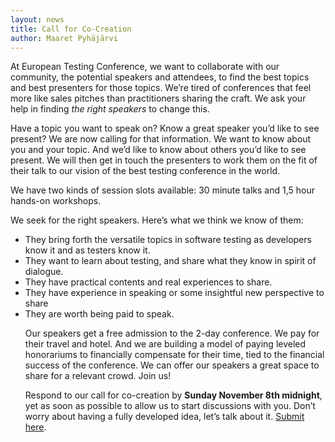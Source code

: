 ```yaml
---
layout: news
title: Call for Co-Creation
author: Maaret Pyhäjärvi
---
```


At European Testing Conference, we want to collaborate with our community, the potential speakers and attendees, to find the best topics and best presenters for those topics. We’re tired of conferences that feel more like sales pitches than practitioners sharing the craft. We ask your help in finding <i>the right speakers</i> to change this.
<p>
Have a topic you want to speak on? Know a great speaker you’d like to see present? We are now calling for that information. We want to know about you and your topic. And we’d like to know about others you’d like to see present.  We will then get in touch the presenters to work them on the fit of their talk to our vision of the best testing conference in the world.
<p>
We have two kinds of session slots available: 30 minute talks and 1,5 hour hands-on workshops.
<p>
We seek for the right speakers. Here’s what we think we know of them:
<ul>
<li>They bring forth the versatile topics in software testing as developers know it and as testers know it.
<li>They want to learn about testing, and share what they know in spirit of dialogue.
<li>They have practical contents and real experiences to share.
<li>They have experience in speaking or some insightful new perspective to share
<li>They are worth being paid to speak.
<p>
Our speakers get a free admission to the 2-day conference. We pay for their travel and hotel. And we are building a model of paying leveled honorariums to financially compensate for their time, tied to the financial success of the conference. We can offer our speakers a great space to share for a relevant crowd. Join us!
<p>
Respond to our call for co-creation by <b>Sunday November 8th midnight</b>, yet as soon as possible to allow us to start discussions with you. Don’t worry about having a fully developed idea, let’s talk about it. <a href="http://goo.gl/forms/esffKqePCg">Submit here</a>.
<p>
